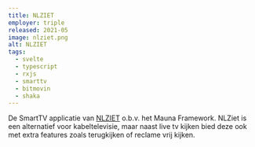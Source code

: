 ```yaml
---
title: NLZIET
employer: triple
released: 2021-05
image: nlziet.png
alt: NLZIET
tags:
  - svelte
  - typescript
  - rxjs
  - smarttv
  - bitmovin
  - shaka
---
```


De SmartTV applicatie van [NLZIET](https://www.nlziet.nl/) o.b.v. het Mauna Framework.
NLZiet is een alternatief voor kabeltelevisie, maar naast live tv kijken bied deze ook met extra features zoals terugkijken of reclame vrij kijken.
